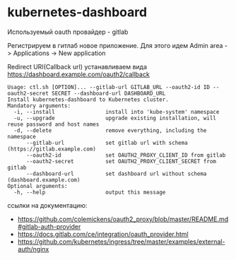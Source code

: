 # kubernetes-dashboard
Используемый oauth провайдер - gitlab

Регистрируем в гитлаб новое приложение. Для этого идем Admin area -> Applications -> New application

Redirect URI(Callback url) устанавливаем вида https://dashboard.example.com/oauth2/callback

```
Usage: ctl.sh [OPTION]... --gitlab-url GITLAB_URL --oauth2-id ID --oauth2-secret SECRET --dashboard-url DASHBOARD_URL
Install kubernetes-dashboard to Kubernetes cluster.
Mandatory arguments:
  -i, --install                install into 'kube-system' namespace
  -u, --upgrade                upgrade existing installation, will reuse password and host names
  -d, --delete                 remove everything, including the namespace
      --gitlab-url             set gitlab url with schema (https://gitlab.example.com)
      --oauth2-id              set OAUTH2_PROXY_CLIENT_ID from gitlab
      --oauth2-secret          set OAUTH2_PROXY_CLIENT_SECRET from gitlab
      --dashboard-url          set dashboard url without schema (dashboard.example.com)
Optional arguments:
  -h, --help                   output this message
```
ссылки на документацию:

* https://github.com/colemickens/oauth2_proxy/blob/master/README.md#gitlab-auth-provider
* https://docs.gitlab.com/ce/integration/oauth_provider.html
* https://github.com/kubernetes/ingress/tree/master/examples/external-auth/nginx

